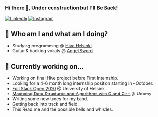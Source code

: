 ### Hi there 👋, Under construction but I'll Be Back!

<a href="https://www.linkedin.com/in/mlindholm3/" target="_blank"><img src="https://img.shields.io/badge/LinkedIn-%230077B5.svg?&style=plastic&logo=linkedin&logoColor=white" alt="LinkedIn"></a>
<a href="https://www.instagram.com/mikeylholm" target="_blank"><img src="https://img.shields.io/badge/Instagram-%23E4405F.svg?&style=plastic&logo=instagram&logoColor=white" alt="Instagram"></a>

## :japanese_ogre: Who am I and what am I doing?
- Studying programming @ [Hive Helsinki](https://www.hive.fi/en/)
- Guitar & backing vocals @ [Angel Sword](facebook.com/angelswordmetal/)

## :hammer: Currently working on...
- Working on final Hive project before First Internship.
- Looking for a 4-6 month long internship position starting in ~October.
- [Full Stack Open 2020](https://fullstackopen.com/en/) @ University of Helsinki.
- [Mastering Data Structures and Algorithms with C and C++](https://www.udemy.com/course/datastructurescncpp/) @ Udemy
- Writing some new tunes for my band.
- Getting back into track and field.
- This Read.me and the possible bells and whistles.

<!--
**MikeyLHolm/MikeyLHolm** is a ✨ _special_ ✨ repository because its `README.md` (this file) appears on your GitHub profile.

Here are some ideas to get you started:

- 🔭 I’m currently working on ...
- 🌱 I’m currently learning ...
- 👯 I’m looking to collaborate on ...
- 🤔 I’m looking for help with ...
- 💬 Ask me about ...
- 📫 How to reach me: ...
- 😄 Pronouns: ...
- ⚡ Fun fact: ...

github stats:
https://github-readme-stats.vercel.app/api?username=MikeyLHolm&hide_title=true&show_icons=true&include_all_commits=true&count_private=true&theme=buefy

-->
